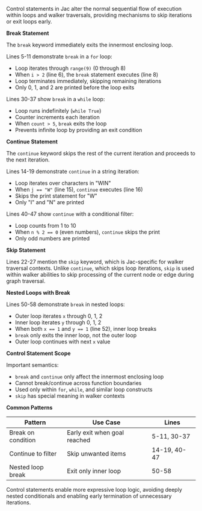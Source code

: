 Control statements in Jac alter the normal sequential flow of execution within loops and walker traversals, providing mechanisms to skip iterations or exit loops early.

**Break Statement**

The `break` keyword immediately exits the innermost enclosing loop.

Lines 5-11 demonstrate `break` in a `for` loop:
- Loop iterates through `range(9)` (0 through 8)
- When `i > 2` (line 6), the `break` statement executes (line 8)
- Loop terminates immediately, skipping remaining iterations
- Only 0, 1, and 2 are printed before the loop exits

Lines 30-37 show `break` in a `while` loop:
- Loop runs indefinitely (`while True`)
- Counter increments each iteration
- When `count > 5`, `break` exits the loop
- Prevents infinite loop by providing an exit condition

**Continue Statement**

The `continue` keyword skips the rest of the current iteration and proceeds to the next iteration.

Lines 14-19 demonstrate `continue` in a string iteration:
- Loop iterates over characters in "WIN"
- When `j == "W"` (line 15), `continue` executes (line 16)
- Skips the print statement for "W"
- Only "I" and "N" are printed

Lines 40-47 show `continue` with a conditional filter:
- Loop counts from 1 to 10
- When `n % 2 == 0` (even numbers), `continue` skips the print
- Only odd numbers are printed

**Skip Statement**

Lines 22-27 mention the `skip` keyword, which is Jac-specific for walker traversal contexts. Unlike `continue`, which skips loop iterations, `skip` is used within walker abilities to skip processing of the current node or edge during graph traversal.

**Nested Loops with Break**

Lines 50-58 demonstrate `break` in nested loops:
- Outer loop iterates `x` through 0, 1, 2
- Inner loop iterates `y` through 0, 1, 2
- When both `x == 1` and `y == 1` (line 52), inner loop breaks
- `break` only exits the inner loop, not the outer loop
- Outer loop continues with next `x` value

**Control Statement Scope**

Important semantics:
- `break` and `continue` only affect the innermost enclosing loop
- Cannot break/continue across function boundaries
- Used only within `for`, `while`, and similar loop constructs
- `skip` has special meaning in walker contexts

**Common Patterns**

| Pattern | Use Case | Lines |
|---------|----------|-------|
| Break on condition | Early exit when goal reached | 5-11, 30-37 |
| Continue to filter | Skip unwanted items | 14-19, 40-47 |
| Nested loop break | Exit only inner loop | 50-58 |

Control statements enable more expressive loop logic, avoiding deeply nested conditionals and enabling early termination of unnecessary iterations.